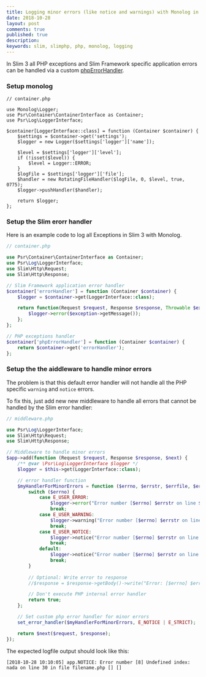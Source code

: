 ```yaml
---
title: Logging minor errors (like notice and warnings) with Monolog in Slim 3
date: 2018-10-28
layout: post
comments: true
published: true
description: 
keywords: slim, slimphp, php, monolog, logging
---
```


In Slim 3 all PHP exceptions and Slim Framework specific application errors can be handled via a custom [phpErrorHandler](https://www.slimframework.com/docs/v3/handlers/error.html).

### Setup monolog

```
// container.php

use Monolog\Logger;
use Psr\Container\ContainerInterface as Container;
use Psr\Log\LoggerInterface;

$container[LoggerInterface::class] = function (Container $container) {
    $settings = $container->get('settings');
    $logger = new Logger($settings['logger']['name']);

    $level = $settings['logger']['level'];
    if (!isset($level)) {
        $level = Logger::ERROR;
    }
    $logFile = $settings['logger']['file'];
    $handler = new RotatingFileHandler($logFile, 0, $level, true, 0775);
    $logger->pushHandler($handler);

    return $logger;
};
```

### Setup the Slim erorr handler

Here is an example code to log all Exceptions in Slim 3 with Monolog.

```php
// container.php

use Psr\Container\ContainerInterface as Container;
use Psr\Log\LoggerInterface;
use Slim\Http\Request;
use Slim\Http\Response;

// Slim Framework application error handler
$container['errorHandler'] = function (Container $container) {
    $logger = $container->get(LoggerInterface::class);

    return function(Request $request, Response $response, Throwable $exception) use ($logger) {
        $logger->error($exception->getMessage());
    };
};

// PHP exceptions handler
$container['phpErrorHandler'] = function (Container $container) {
    return $container->get('errorHandler');
};
```

### Setup the the aiddleware to handle minor errors

The problem is that this default error handler will not handle all the PHP specific `warning` and `notice` errors.

To fix this, just add new new middleware to handle all errors that cannot be handled by the Slim error handler:

```php
// middleware.php

use Psr\Log\LoggerInterface;
use Slim\Http\Request;
use Slim\Http\Response;

// Middleware to handle minor errors
$app->add(function (Request $request, Response $response, $next) {
    /** @var \Psr\Log\LoggerInterface $logger */
    $logger = $this->get(LoggerInterface::class);

    // error handler function
    $myHandlerForMinorErrors = function ($errno, $errstr, $errfile, $errline) use ($response, $logger) {
        switch ($errno) {
            case E_USER_ERROR:
                $logger->error("Error number [$errno] $errstr on line $errline in file $errfile");
                break;
            case E_USER_WARNING:
                $logger->warning("Error number [$errno] $errstr on line $errline in file $errfile");
                break;
            case E_USER_NOTICE:
                $logger->notice("Error number [$errno] $errstr on line $errline in file $errfile");
                break;
            default:
                $logger->notice("Error number [$errno] $errstr on line $errline in file $errfile");
                break;
        }
        
        // Optional: Write error to response
        //$response = $response->getBody()->write("Error: [$errno] $errstr<br>\n");

        // Don't execute PHP internal error handler
        return true;
    };

    // Set custom php error handler for minor errors
    set_error_handler($myHandlerForMinorErrors, E_NOTICE | E_STRICT);

    return $next($request, $response);
});
```

The expected logfile output should look like this:

```
[2018-10-28 10:10:05] app.NOTICE: Error number [8] Undefined index: nada on line 30 in file filename.php [] []
``` 
